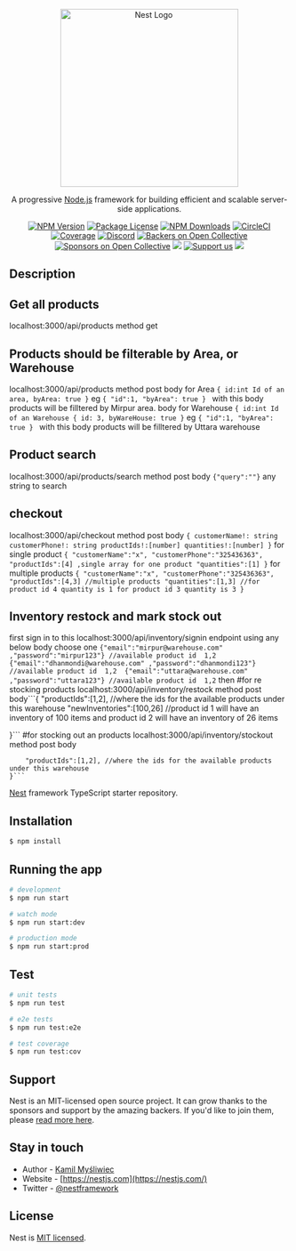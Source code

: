 <p align="center">
  <a href="http://nestjs.com/" target="blank"><img src="https://nestjs.com/img/logo_text.svg" width="320" alt="Nest Logo" /></a>
</p>

[circleci-image]: https://img.shields.io/circleci/build/github/nestjs/nest/master?token=abc123def456
[circleci-url]: https://circleci.com/gh/nestjs/nest

  <p align="center">A progressive <a href="http://nodejs.org" target="_blank">Node.js</a> framework for building efficient and scalable server-side applications.</p>
    <p align="center">
<a href="https://www.npmjs.com/~nestjscore" target="_blank"><img src="https://img.shields.io/npm/v/@nestjs/core.svg" alt="NPM Version" /></a>
<a href="https://www.npmjs.com/~nestjscore" target="_blank"><img src="https://img.shields.io/npm/l/@nestjs/core.svg" alt="Package License" /></a>
<a href="https://www.npmjs.com/~nestjscore" target="_blank"><img src="https://img.shields.io/npm/dm/@nestjs/common.svg" alt="NPM Downloads" /></a>
<a href="https://circleci.com/gh/nestjs/nest" target="_blank"><img src="https://img.shields.io/circleci/build/github/nestjs/nest/master" alt="CircleCI" /></a>
<a href="https://coveralls.io/github/nestjs/nest?branch=master" target="_blank"><img src="https://coveralls.io/repos/github/nestjs/nest/badge.svg?branch=master#9" alt="Coverage" /></a>
<a href="https://discord.gg/G7Qnnhy" target="_blank"><img src="https://img.shields.io/badge/discord-online-brightgreen.svg" alt="Discord"/></a>
<a href="https://opencollective.com/nest#backer" target="_blank"><img src="https://opencollective.com/nest/backers/badge.svg" alt="Backers on Open Collective" /></a>
<a href="https://opencollective.com/nest#sponsor" target="_blank"><img src="https://opencollective.com/nest/sponsors/badge.svg" alt="Sponsors on Open Collective" /></a>
  <a href="https://paypal.me/kamilmysliwiec" target="_blank"><img src="https://img.shields.io/badge/Donate-PayPal-ff3f59.svg"/></a>
    <a href="https://opencollective.com/nest#sponsor"  target="_blank"><img src="https://img.shields.io/badge/Support%20us-Open%20Collective-41B883.svg" alt="Support us"></a>
  <a href="https://twitter.com/nestframework" target="_blank"><img src="https://img.shields.io/twitter/follow/nestframework.svg?style=social&label=Follow"></a>
</p>
  <!--[![Backers on Open Collective](https://opencollective.com/nest/backers/badge.svg)](https://opencollective.com/nest#backer)
  [![Sponsors on Open Collective](https://opencollective.com/nest/sponsors/badge.svg)](https://opencollective.com/nest#sponsor)-->

## Description
## Get all products 
localhost:3000/api/products method get
## Products should be filterable by Area, or Warehouse 
localhost:3000/api/products method post
body for Area 
```{ id:int Id of an area, byArea: true }``` eg ```{ "id":1, "byArea": true } ``` 
with this body products will be filltered by Mirpur area.
body for Warehouse 
```{ id:int Id of an Warehouse { id: 3, byWareHouse: true }```
eg ```{ "id":1, "byArea": true } ``` 
with this body products will be filltered by Uttara warehouse

## Product search 
localhost:3000/api/products/search method post 
  body ```{"query":""}``` any string to search

## checkout
localhost:3000/api/checkout  method post 
body ```{ customerName!: string
  customerPhone!: string
  productIds!:[number]
  quantities!:[number]
}```
for single product ```{
    "customerName":"x",
    "customerPhone":"325436363",
    "productIds":[4] ,single array for one product
    "quantities":[1]
}```
for multiple products ```{
    "customerName":"x",
    "customerPhone":"325436363",
    "productIds":[4,3] //multiple products
    "quantities":[1,3] //for product id 4 quantity is 1 for product id 3 quantity is 3
}```

## Inventory restock and mark stock out
first sign in to this localhost:3000/api/inventory/signin endpoint using any below body
choose one 
	```{"email":"mirpur@warehouse.com" ,"password":"mirpur123"} //available product id  1,2 
	{"email":"dhanmondi@warehouse.com" ,"password":"dhanmondi123"} //available product id  1,2 
	{"email":"uttara@warehouse.com" ,"password":"uttara123"} //available product id  1,2```
then
#for re stocking  products
localhost:3000/api/inventory/restock method post 
body```{
    "productIds":[1,2], //where the ids for the available products under this warehouse
    "newInventories":[100,26] //product id 1 will have an inventory of 100 items and product id 2 will have an inventory of 26 items

}```
#for stocking out an products 
localhost:3000/api/inventory/stockout method post 
body
```{
    "productIds":[1,2], //where the ids for the available products under this warehouse
}```

````
[Nest](https://github.com/nestjs/nest) framework TypeScript starter repository.

## Installation

```bash
$ npm install
```

## Running the app

```bash
# development
$ npm run start

# watch mode
$ npm run start:dev

# production mode
$ npm run start:prod
```

## Test

```bash
# unit tests
$ npm run test

# e2e tests
$ npm run test:e2e

# test coverage
$ npm run test:cov
```

## Support

Nest is an MIT-licensed open source project. It can grow thanks to the sponsors and support by the amazing backers. If you'd like to join them, please [read more here](https://docs.nestjs.com/support).

## Stay in touch

- Author - [Kamil Myśliwiec](https://kamilmysliwiec.com)
- Website - [https://nestjs.com](https://nestjs.com/)
- Twitter - [@nestframework](https://twitter.com/nestframework)

## License

Nest is [MIT licensed](LICENSE).
